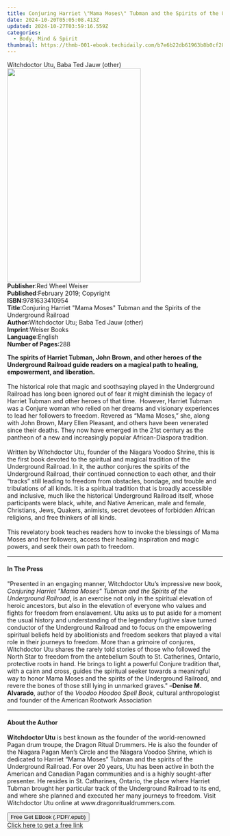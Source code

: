 ```yaml
---
title: Conjuring Harriet \"Mama Moses\" Tubman and the Spirits of the Underground Railroad | Free Book
date: 2024-10-20T05:05:08.413Z
updated: 2024-10-27T03:59:16.559Z
categories:
  - Body, Mind & Spirit
thumbnail: https://thmb-001-ebook.techidaily.com/b7e6b22db61963b8b0cf2805bfdb35c3117e38d891800dcf276adce7fca208fd.jpg
---
```

<main id="book-container">
  <div class="flex flex-col">
    <div class="book-brief flex-1 py-6 px-4 sm:p-6 md:py-10 md:px-8">
      <!-- brief-->
      <div class="book-brief-main">Witchdoctor Utu, Baba Ted Jauw (other)</div>
    </div>
    <div
      class="book-meta-info flex-1 grid gap-4 col-start-1 col-end-3 row-start-1 sm:mb-6 sm:grid-cols-4 lg:gap-6 lg:col-start-2 lg:row-end-6 lg:row-span-6 lg:mb-0"
    >
      <div
        class="book-meta-info-left place-content-center mt-4 p-4 text-sm leading-6 col-start-2 col-span-2 dark:text-slate-400"
      >
        <img
          class="w-full h-500 object-cover rounded-lg sm:h-255 sm:col-span-2 lg:col-span-full"
          src="https://img-001-ebook.techidaily.com/30c8b11d8e5262b0346ee2485b78f0b8c5f743a26342af74ce77a717cbb91a0b.jpg"
          alt=""
          width="312"
          height="500"
        />
      </div>
      <div
        class="book-meta-info-right mt-2 col-start-1 row-start-2 col-span-3 self-center"
      >
        <!-- meta data  -->
        <div class="flex flex-col px-4 md:px-8">
          <div class="flex-1">
            <strong>Publisher</strong>:<span class="px-2"
              >Red Wheel Weiser</span
            >
          </div>
          <div class="flex-1">
            <strong>Published</strong>:<span class="px-2"
              >February 2019; Copyright</span
            >
          </div>
          <div class="flex-1">
            <strong>ISBN</strong>:<span class="px-2">9781633410954</span>
          </div>
          <div class="flex-1">
            <strong>Title</strong>:<span class="px-2"
              >Conjuring Harriet &quot;Mama Moses&quot; Tubman and the Spirits
              of the Underground Railroad</span
            >
          </div>
          <div class="flex-1">
            <strong>Author</strong>:<span class="px-2"
              >Witchdoctor Utu; Baba Ted Jauw (other)</span
            >
          </div>
          <div class="flex-1">
            <strong>Imprint</strong>:<span class="px-2">Weiser Books</span>
          </div>
          <div class="flex-1">
            <strong>Language</strong>:<span class="px-2">English</span>
          </div>
          <div class="flex-1">
            <strong>Number of Pages</strong>:<span class="px-2">288</span>
          </div>
        </div>
      </div>
    </div>
    <div class="book-description flex-1 py-6 px-4 sm:p-6 md:py-10 md:px-8">
      <div class="book-description-main">
        <div accordion-content="" id="description">
          <p>
            <b
              >The spirits of Harriet Tubman, John Brown, and other heroes of
              the Underground Railroad guide readers on a magical path to
              healing, empowerment, and liberation.</b
            ><br /><br />
            The historical role that magic and soothsaying played in the
            Underground Railroad has long been ignored out of fear it might
            diminish the legacy of Harriet Tubman and other heroes of that time.
            &nbsp;However, Harriet Tubman was a Conjure woman who relied on her
            dreams and visionary experiences to lead her followers to freedom.
            Revered as “Mama Moses,” she, along with John Brown, Mary Ellen
            Pleasant, and others have been venerated since their deaths. They
            now have emerged in the 21st century as the pantheon of a new and
            increasingly popular African-Diaspora tradition.<br /><br />
            Written by Witchdoctor Utu, founder of the Niagara Voodoo Shrine,
            this is the first book devoted to the spiritual and magical
            tradition of the Underground Railroad. In it, the author conjures
            the spirits of the Underground Railroad, their continued connection
            to each other, and their “tracks” still leading to freedom from
            obstacles, bondage, and trouble and tribulations of all kinds. It is
            a spiritual tradition that is broadly accessible and inclusive, much
            like the historical Underground Railroad itself, whose participants
            were black, white, and Native American, male and female, Christians,
            Jews, Quakers, animists, secret devotees of forbidden African
            religions, and free thinkers of all kinds.<br /><br />
            This revelatory book teaches readers how to invoke the blessings of
            Mama Moses and her followers, access their healing inspiration and
            magic powers, and seek their own path to freedom.
          </p>
        </div>
        <div class="accordion-fader"></div>
      </div>
    </div>
    <div class="book-excerpts flex-1 py-6 px-4 sm:p-6 md:py-10 md:px-8">
      <!-- excerpts-->
      <div class="book-excerpts-main">
        <hr />
        <h4 class="placeholder placeholder-heading">
          <span>In The Press</span>
        </h4>
        <p>
          "Presented in an engaging manner, Witchdoctor Utu’s impressive new
          book,
          <i
            >Conjuring Harriet "Mama Moses" Tubman and the Spirits of the
            Underground Railroad</i
          >, is an exercise not only in the spiritual elevation of heroic
          ancestors, but also in the elevation of everyone who values and fights
          for freedom from enslavement. Utu asks us to put aside for a moment
          the usual history and understanding of the legendary fugitive slave
          turned conductor of the Underground Railroad and to focus on the
          empowering spiritual beliefs held by abolitionists and freedom seekers
          that played a vital role in their journeys to freedom. More than a
          grimoire of conjures, Witchdoctor Utu shares the rarely told stories
          of those who followed the North Star to freedom from the antebellum
          South to St. Catherines, Ontario, protective roots in hand. He brings
          to light a powerful Conjure tradition that, with a cairn and cross,
          guides the spiritual seeker towards a meaningful way to honor Mama
          Moses and the spirits of the Underground Railroad, and revere the
          bones of those still lying in unmarked graves." –<b
            >Denise M. Alvarado</b
          >, author of the <i>Voodoo Hoodoo Spell Book</i>, cultural
          anthropologist and founder of the American Rootwork Association
        </p>
      </div>
    </div>
    <div class="book-about-author flex-1 py-6 px-4 sm:p-6 md:py-10 md:px-8">
      <!-- about author-->
      <div class="book-main-author-main">
        <hr />
        <h4 class="placeholder placeholder-heading">
          <span>About the Author</span>
        </h4>
        <p>
          <b>Witchdoctor Utu</b> is best known as the founder of the
          world-renowned Pagan drum troupe, the Dragon Ritual Drummers. He is
          also the founder of the Niagara Pagan Men’s Circle and the Niagara
          Voodoo Shrine, which is dedicated to Harriet “Mama Moses” Tubman and
          the spirits of the Underground Railroad. For over 20 years, Utu has
          been active in both the American and Canadian Pagan communities and is
          a highly sought-after presenter. He resides in St. Catharines,
          Ontario, the place where Harriet Tubman brought her particular track
          of the Underground Railroad to its end, and where she planned and
          executed her many journeys to freedom. Visit Witchdoctor Utu online at
          www.dragonritualdrummers.com.
        </p>
      </div>
    </div>
    <div class="book-free-get flex-1 py-6 px-4 sm:p-6 md:py-10 md:px-8">
      <button
        id="btn-free-get"
        class="bg-blue-500 hover:bg-blue-700 text-white font-bold py-2 px-4 rounded"
      >
        Free Get EBook (.PDF/.epub)
      </button>
      <div id="countdown-display" class="px-2 text-lg mt-2"></div>
      <a
        id="free-link"
        class="hidden bg-blue-500 hover:bg-blue-700 text-white font-bold py-2 px-4 rounded"
        href="https://www.ebooks.com/en-us/book/138619859/conjuring-harriet-mama-moses-tubman-and-the-spirits-of-the-underground-railroad/witchdoctor-utu/"
        target="_blank"
        >Click here to get a free link</a
      >
    </div>
    <script>
      let countdownTime = 0;
      let countdownInterval = null;
      document
        .getElementById('btn-free-get')
        .addEventListener('click', startCountdown);
      function startCountdown() {
        countdownTime = new Date().getTime() + 60000 * 3;
        countdownInterval = setInterval(updateCountdown, 1000);
        document.getElementById('btn-free-get').disabled = true;
        document
          .getElementById('btn-free-get')
          .classList.add('bg-gray-500', 'cursor-not-allowed');
      }
      function updateCountdown() {
        let currentTime = new Date().getTime();
        let timeLeft = countdownTime - currentTime;
        let secondsLeft = Math.floor(timeLeft / 1000);
        document.getElementById('countdown-display').innerHTML =
          `Remaining time: ${secondsLeft} seconds.`;
        if (secondsLeft <= 0) {
          clearInterval(countdownInterval);
          document.getElementById('btn-free-get').classList.add('hidden');
          document.getElementById('free-link').classList.remove('hidden');
          document.getElementById('countdown-display').innerHTML = '';
        }
      }
    </script>
  </div>
</main>

<ins class="adsbygoogle"
      style="display:block"
      data-ad-client="ca-pub-7571918770474297"
      data-ad-slot="8358498916"
      data-ad-format="auto"
      data-full-width-responsive="true"></ins>
    